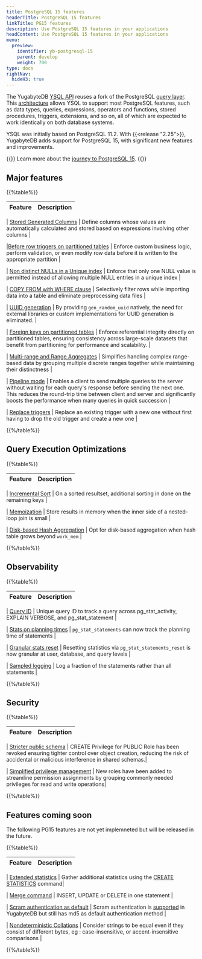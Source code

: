 ```yaml
---
title: PostgreSQL 15 features
headerTitle: PostgreSQL 15 features
linkTitle: PG15 features
description: Use PostgreSQL 15 features in your applications
headContent: Use PostgreSQL 15 features in your applications
menu:
  preview:
    identifier: yb-postgresql-15
    parent: develop
    weight: 700
type: docs
rightNav:
  hideH3: true
---
```


The YugabyteDB [YSQL API](../../api/ysql/) reuses a fork of the PostgreSQL [query layer](../../architecture/query-layer/). This [architecture](../../architecture/) allows YSQL to support most PostgreSQL features, such as data types, queries, expressions, operators and functions, stored procedures, triggers, extensions, and so on, all of which are expected to work identically on both database systems.

YSQL was initially based on PostgreSQL 11.2. With {{<release "2.25">}}, YugabyteDB adds support for PostgreSQL 15, with significant new features and improvements.

{{<lead link="https://www.yugabyte.com/blog/yugabytedb-moves-beyond-postgresql-11/">}}
Learn more about the [journey to PostgreSQL 15](https://www.yugabyte.com/blog/yugabytedb-moves-beyond-postgresql-11/).
{{</lead>}}

## Major features

{{%table%}}

| Feature | Description |
| --------| ----------- |

| [Stored Generated Columns](../../api/ysql/the-sql-language/statements/ddl_create_table#stored-generated-columns)
| Define columns whose values are automatically calculated and stored based on expressions involving other columns
|

|[Before&nbsp;row&nbsp;triggers&nbsp;on partitioned tables](../../api/ysql/the-sql-language/statements/ddl_create_trigger#partitioned-tables)
| Enforce custom business logic, perform validation, or even modify row data before it is written to the appropriate partition
|

| [Non distinct NULLs in a Unique index](../../api/ysql/the-sql-language/statements/ddl_create_index#nulls-not-distinct)
| Enforce that only one NULL value is permitted instead of allowing multiple NULL entries in a unique index
|

| [COPY FROM with WHERE clause](../../api/ysql/the-sql-language/statements/cmd_copy#where)
| Selectively filter rows while importing data into a table and eliminate preprocessing data files
|

| [UUID generation](../../api/ysql/exprs/func_gen_random_uuid/)
| By providing `gen_random_uuid` natively, the need for external libraries or custom implementations for UUID generation is eliminated.
|

| [Foreign keys on partitioned tables](../../explore/ysql-language-features/advanced-features/partitions/#foreign-key-references)
| Enforce referential integrity directly on partitioned tables, ensuring consistency across large-scale datasets that benefit from partitioning for performance and scalability.
|

| [Multi-range and Range Aggregates](../../api/ysql/datatypes/type_range/#multirange)
| Simplifies handling complex range-based data by grouping multiple discrete ranges together while maintaining their distinctness
|

| [Pipeline mode](https://www.postgresql.org/docs/14/libpq-pipeline-mode.html)
| Enables a client to send multiple queries to the server without waiting for each query's response before sending the next one. This reduces the round-trip time between client and server and significantly boosts the performance when many queries in quick succession
|

| [Replace triggers](../../api/ysql/the-sql-language/statements/ddl_create_trigger#or-replace)
| Replace an existing trigger with a new one without first having to drop the old trigger and create a new one
|

{{%/table%}}

## Query Execution Optimizations

{{%table%}}

| Feature | Description |
| --------| ----------- |

| [Incremental Sort](../../architecture/query-layer/#optimizations)
| On a sorted resultset, additional sorting in done on the remaining keys |

| [Memoization](../../architecture/query-layer/#optimizations)
| Store results in memory when the inner side of a nested-loop join is small |

| [Disk-based Hash Aggregation](../../architecture/query-layer/#optimizations)
| Opt for disk-based aggregation when hash table grows beyond `work_mem` |

{{%/table%}}

## Observability

{{%table%}}

| Feature | Description |
| --------| ----------- |

| [Query ID](../../architecture/query-layer/#query-id)
| Unique query ID to track a query across pg_stat_activity, EXPLAIN VERBOSE, and pg_stat_statement |

| [Stats on planning times](../../explore/query-1-performance/pg-stat-statements/)
| `pg_stat_statements` can now track the planning time of statements |

| [Granular stats reset](../../explore/query-1-performance/pg-stat-statements/#reset-statistics)
| Resetting statistics via `pg_stat_statements_reset` is now granular at user, database, and query levels |

| [Sampled logging](../../explore/observability/logging/#log-management)
| Log a fraction of the statements rather than all statements |

{{%/table%}}

## Security

{{%table%}}

| Feature | Description |
| --------| ----------- |

| [Stricter public schema](../../api/ysql/the-sql-language/statements/dcl_create_user/#public-schema-privileges)
| CREATE Privilege for PUBLIC Role has been revoked ensuring tighter control over object creation, reducing the risk of accidental or malicious interference in shared schemas.|

| [Simplified privilege management](../../api/ysql/the-sql-language/statements/dcl_grant/#predefined-roles)
| New roles have been added to streamline permission assignments by grouping commonly needed privileges for read and write operations|

{{%/table%}}

## Features coming soon

The following PG15 features are not yet implemneted but will be released in the future.

{{%table%}}

| Feature | Description |
| --------| ----------- |

| [Extended statistics](https://www.postgresql.org/docs/15/planner-stats.html#PLANNER-STATS-EXTENDED)
| Gather additional statistics using the [CREATE STATISTICS](https://www.postgresql.org/docs/15/sql-createstatistics.html) command|

| [Merge command](https://www.postgresql.org/docs/current/sql-merge.html)
| INSERT, UPDATE or DELETE in one statement |

| [Scram authentication as default](https://www.postgresql.org/docs/15/auth-password.html)
| Scram authentication is [supported](../../secure/authentication/password-authentication/#scram-sha-256) in YugabyteDB but still has md5 as default authentication method |

| [Nondeterministic Collations](https://www.postgresql.org/docs/12/collation.html#COLLATION-NONDETERMINISTIC)
| Consider strings to be equal even if they consist of different bytes, eg : case-insensitive, or accent-insensitive comparisons |

{{%/table%}}
